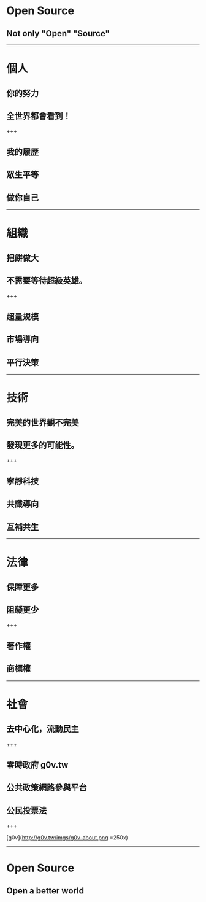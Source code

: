 # Open Source
## Not only "Open" "Source"

---

# 個人
## 你的努力
## 全世界都會看到！

+++

## 我的履歷
## 眾生平等
## 做你自己

---

# 組織
## 把餅做大
## 不需要等待超級英雄。

+++

## 超量規模
## 市場導向
## 平行決策

---

# 技術
## 完美的世界觀不完美
## 發現更多的可能性。

+++

## 寧靜科技
## 共識導向
## 互補共生

---

# 法律
## 保障更多
## 阻礙更少

+++

## 著作權
## 商標權

---

# 社會
## 去中心化，流動民主

+++

## 零時政府 g0v.tw
## 公共政策網路參與平台
## 公民投票法

+++

[g0v](http://g0v.tw/imgs/g0v-about.png =250x)

---

# Open Source
## Open a better world
